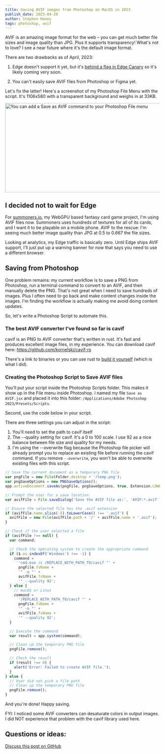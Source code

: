 ```yaml
---
title: Saving AVIF images from Photoshop on MacOS in 2023
publish_date: 2023-04-20
author: Stephen Haney
tags: photoshop, avif
---
```


AVIF is an amazing image format for the web – you can get much better file sizes and image quality than JPG. Plus it supports transparency! What's not to love? I see a near future where it's the default image format.

There are two drawbacks as of April, 2023:

1. Edge doesn't support it yet, but it's <a href="https://twitter.com/Leopeva64/status/1647273202568052738" target="_blank">behind a flag in Edge Canary</a> so it's likely coming very soon.

2. You can't easily save AVIF files from Photoshop or Figma yet.

Let's fix the latter! Here's a screenshot of my Photoshop File Menu with the script. It's 1106x580 with a transparent background and weighs in at 33KB.

<img src="photoshop-file-menu-save-as-avif.avif" width="553" height="290" alt="You can add a Save as AVIF command to your Photoshop File menu" />

## I decided not to wait for Edge

For <a href="https://summoners.io">summoners.io</a>, my WebGPU based fantasy card game project, I'm using AVIF files now. Summoners uses hundreds of textures for all of its cards, and I want it to be playable on a mobile phone. AVIF to the rescue: I'm seeing much better image quality than JPG at 0.5 to 0.667 the file sizes.

Looking at analytics, my Edge traffic is basically zero. Until Edge ships AVIF support, I'll just put up a warning banner for now that says you need to use a different browser.

## Saving from Photoshop

One problem remains: my current workflow is to save a PNG from Photoshop, run a terminal command to convert to an AVIF, and then manually delete the PNG. That's not great when I need to save hundreds of images. Plus I often need to go back and make content changes inside the images. I'm finding the workflow is actually making me avoid doing content updates.

So, let's write a Photoshop Script to automate this.

### The best AVIF converter I've found so far is cavif

cavif is an PNG to AVIF converter that's written in rust. It's fast and produces excellent image files, in my experience. You can download cavif here: <a href="https://github.com/kornelski/cavif-rs">https://github.com/kornelski/cavif-rs</a>

There's a link to binaries or you can use rust to <a href="https://github.com/kornelski/cavif-rs">build it yourself</a> (which is what I did).

### Creating the Photoshop Script to Save AVIF files

You'll put your script inside the Photoshop Scripts folder. This makes it show up in the File menu inside Photoshop. I named my file `Save as AVIF.jsx` and placed it into this folder: `/Applications/Adobe Photoshop 2023/Presets/Scripts`.

Second, use the code below in your script.

There are three settings you can adjust in the script:

1. You'll need to set the path to cavif itself
2. The --quality setting for cavif. It's a 0 to 100 scale. I use 92 as a nice balance between file size and quality for my needs.
3. I'm using the --overwrite flag because the Photoshop file picker will already prompt you to replace an existing file before running the cavif command. If you remove `--overwrite`, you won't be able to overwrite existing files with this script.

```jsx
// Save the current document as a temporary PNG file
var pngFile = new File(Folder.desktop + '/temp.png');
var pngSaveOptions = new PNGSaveOptions();
app.activeDocument.saveAs(pngFile, pngSaveOptions, true, Extension.LOWERCASE);

// Prompt the user for a save location
var avifFile = File.saveDialog('Save the AVIF file as:', 'AVIF:*.avif');

// Ensure the selected file has the .avif extension
if (avifFile.name.slice(-5).toLowerCase() !== '.avif') {
  avifFile = new File(avifFile.path + '/' + avifFile.name + '.avif');
}

// Check if the user selected a file
if (avifFile !== null) {
  var command;

  // Check the operating system to create the appropriate command
  if ($.os.indexOf('Windows') !== -1) {
    command =
      'cmd.exe /c /REPLACE_WITH_PATH_TO/cavif "' +
      pngFile.fsName +
      '" -o "' +
      avifFile.fsName +
      '" --quality 92';
  } else {
    // macOS or Linux
    command =
      '/REPLACE_WITH_PATH_TO/cavif "' +
      pngFile.fsName +
      '" -o "' +
      avifFile.fsName +
      '" --quality 92';
  }

  // Execute the command
  var result = app.system(command);

  // Clean up the temporary PNG file
  pngFile.remove();

  // Check the result
  if (result !== 0) {
    alert('Error: Failed to create AVIF file.');
  }
} else {
  // User did not pick a file path
  // Clean up the temporary PNG file
  pngFile.remove();
}
```

And you're done! Happy saving.

FYI: I noticed some AVIF converters can desaturate colors in output images. I did NOT experience that problem with the cavif library used here.

## Questions or ideas:

<a href="https://github.com/StephenHaney/stephenhaney/issues/7">Discuss this post on GitHub</a>
